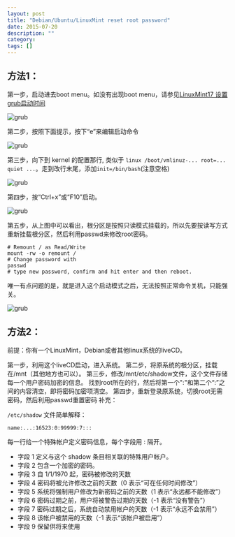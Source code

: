 ```yaml
---
layout: post
title: "Debian/Ubuntu/LinuxMint reset root password"
date: 2015-07-20
description: ""
category: 
tags: []
---
```


## 方法1：

第一步，启动进去boot menu。如没有出现boot menu，请参见[LinuxMint17 设置grub启动时间](http://mudongliang.github.io/2015/06/07/linuxmint-17-set-grub-boot-time.html)

![grub]({{site.url}}/images/grub1.png)

第二步，按照下面提示，按下“e”来编辑启动命令

![grub]({{site.url}}/images/grub2.png)

第三步，向下到 kernel 的配置那行, 类似于 `linux /boot/vmlinuz-... root=... quiet ...`。走到改行末尾，添加` init=/bin/bash `(注意空格)

![grub]({{site.url}}/images/grub3.png)

第四步，按“Ctrl+x”或“F10”启动。

![grub]({{site.url}}/images/grub4.png)

第五步，从上图中可以看出，根分区是按照只读模式挂载的，所以先要按读写方式重新挂载根分区，然后利用passwd来修改root密码。

    # Remount / as Read/Write 
    mount -rw -o remount /
    # Change password with
    passwd 
    # type new password, confirm and hit enter and then reboot.

唯一有点问题的是，就是进入这个启动模式之后，无法按照正常命令关机，只能强关。

![grub]({{site.url}}/images/grub5.png)

## 方法2：

前提：你有一个LinuxMint，Debian或者其他linux系统的liveCD。

第一步，利用这个liveCD启动，进入系统。
第二步，将原系统的根分区，挂载在/mnt（其他地方也可以）。
第三步，修改/mnt/etc/shadow文件，这个文件存储每一个用户密码加密的信息。
找到root所在的行，然后将第一个":"和第二个“:”之间的内容清空，即将密码加密项清空。
第四步，重新登录原系统，切换root无需密码，然后利用passwd重置密码
补充：

`/etc/shadow` 文件简单解释：

    name:...:16523:0:99999:7:::

每一行给一个特殊帐户定义密码信息，每个字段用 : 隔开。

- 字段 1 定义与这个 shadow 条目相关联的特殊用户帐户。
- 字段 2 包含一个加密的密码。
- 字段 3 自 1/1/1970 起，密码被修改的天数
- 字段 4 密码将被允许修改之前的天数（0 表示“可在任何时间修改”）
- 字段 5 系统将强制用户修改为新密码之前的天数（1 表示“永远都不能修改”）
- 字段 6 密码过期之前，用户将被警告过期的天数（-1 表示“没有警告”）
- 字段 7 密码过期之后，系统自动禁用帐户的天数（-1 表示“永远不会禁用”）
- 字段 8 该帐户被禁用的天数（-1 表示“该帐户被启用”）
- 字段 9 保留供将来使用
